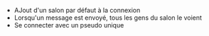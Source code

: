 * AJout d'un salon par défaut à la connexion
* Lorsqu'un message est envoyé, tous les gens du salon le voient
* Se connecter avec un pseudo unique